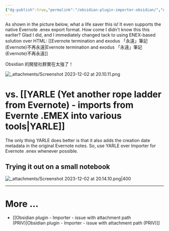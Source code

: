 ```yaml
---
{"dg-publish":true,"permalink":"/obsidian-plugin-importer-obsidian/","noteIcon":"2"}
---
```


As shown in the picture below, what a life saver this is! It even supports the native Evernote .enex export format. How come I didn't know this this earlier? Glad I did, and I immediately changed tack to using ENEX-based solution over HTML: [[Evernote termination and exodus 「永遠」筆記(Evernote)不再永遠\|Evernote termination and exodus 「永遠」筆記(Evernote)不再永遠]]

Obsidian 的開發社群實在太強了！

![_attachments/Screenshot 2023-12-02 at 20.10.11.png](/img/user/_attachments/Screenshot%202023-12-02%20at%2020.10.11.png)

# vs. [[YARLE (Yet another rope ladder from Evernote) - imports from Evernte .EMEX into various tools\|YARLE]]

The only thing YARLE does better is that it also adds the creation date metadata in the original Evernote notes. So, use YARLE over Importer for Evernote .enex whenever possible.
## Trying it out on a small notebook

![_attachments/Screenshot 2023-12-02 at 20.14.10.png|400](/img/user/_attachments/Screenshot%202023-12-02%20at%2020.14.10.png)

---
# More ...

- [[Obsidian plugin - Importer - issue with attachment path (PRIV)\|Obsidian plugin - Importer - issue with attachment path (PRIV)]]